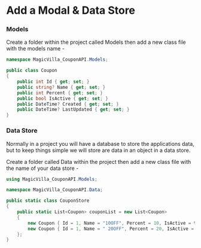 # Add a Modal &amp; Data Store



### Models

Create a folder within the project called Models then add a new class file with the models name -

```C#
namespace MagicVilla_CouponAPI.Models;

public class Coupon
{
    public int Id { get; set; }
    public string? Name { get; set; }
    public int Percent { get; set; }
    public bool IsActive { get; set; }
    public DateTime? Created { get; set; }
    public DateTime? LastUpdated { get; set; }
}
```

### Data Store

Normally in a project you will have a database to store the applications data, but to keep things simple we
will store are data in an object in a data store.

Create a folder called Data within the project then add a new class file with the name of your data store -

```C#
using MagicVilla_CouponAPI.Models;

namespace MagicVilla_CouponAPI.Data;

public static class CouponStore
{
    public static List<Coupon> couponList = new List<Coupon>
    {
        new Coupon { Id = 1, Name = "10OFF", Percent = 10, IsActive = true },
        new Coupon { Id = 1, Name = " 20OFF", Percent = 20, IsActive = true }
    };
}
```